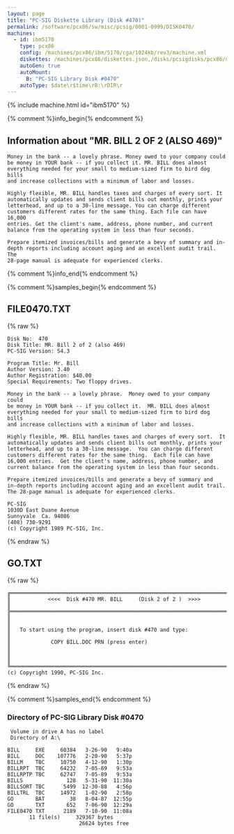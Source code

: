 ```yaml
---
layout: page
title: "PC-SIG Diskette Library (Disk #470)"
permalink: /software/pcx86/sw/misc/pcsig/0001-0999/DISK0470/
machines:
  - id: ibm5170
    type: pcx86
    config: /machines/pcx86/ibm/5170/cga/1024kb/rev3/machine.xml
    diskettes: /machines/pcx86/diskettes.json,/disks/pcsigdisks/pcx86/diskettes.json
    autoGen: true
    autoMount:
      B: "PC-SIG Library Disk #0470"
    autoType: $date\r$time\rB:\rDIR\r
---
```


{% include machine.html id="ibm5170" %}

{% comment %}info_begin{% endcomment %}

## Information about "MR. BILL 2 OF 2 (ALSO 469)"

    Money in the bank -- a lovely phrase. Money owed to your company could
    be money in YOUR bank -- if you collect it. MR. BILL does almost
    everything needed for your small to medium-sized firm to bird dog bills
    and increase collections with a minimum of labor and losses.
    
    Highly flexible, MR. BILL handles taxes and charges of every sort. It
    automatically updates and sends client bills out monthly, prints your
    letterhead, and up to a 30-line message. You can charge different
    customers different rates for the same thing. Each file can have 16,000
    entries. Get the client's name, address, phone number, and current
    balance from the operating system in less than four seconds.
    
    Prepare itemized invoices/bills and generate a bevy of summary and in-
    depth reports including account aging and an excellent audit trail. The
    28-page manual is adequate for experienced clerks.
{% comment %}info_end{% endcomment %}

{% comment %}samples_begin{% endcomment %}

## FILE0470.TXT

{% raw %}
```
Disk No:  470                                                           
Disk Title: MR. Bill 2 of 2 (also 469)  
PC-SIG Version: S4.3                                                    
                                                                        
Program Title: Mr. Bill                                                 
Author Version: 3.40                                                    
Author Registration: $40.00                                             
Special Requirements: Two floppy drives.                                
                                                                        
Money in the bank -- a lovely phrase.  Money owed to your company could 
be money in YOUR bank -- if you collect it.  MR. BILL does almost       
everything needed for your small to medium-sized firm to bird dog bills 
and increase collections with a minimum of labor and losses.            
                                                                        
Highly flexible, MR. BILL handles taxes and charges of every sort.  It  
automatically updates and sends client bills out monthly, prints your   
letterhead, and up to a 30-line message.  You can charge different      
customers different rates for the same thing.  Each file can have       
16,000 entries.  Get the client's name, address, phone number, and      
current balance from the operating system in less than four seconds.    
                                                                        
Prepare itemized invoices/bills and generate a bevy of summary and      
in-depth reports including account aging and an excellent audit trail.  
The 28-page manual is adequate for experienced clerks.                  
                                                                        
PC-SIG                                                                  
1030D East Duane Avenue                                                 
Sunnyvale  Ca. 94086                                                    
(408) 730-9291                                                          
(c) Copyright 1989 PC-SIG, Inc.                                         
```
{% endraw %}

## GO.TXT

{% raw %}
```
╔═════════════════════════════════════════════════════════════════════════╗
║            <<<<  Disk #470 MR. BILL     (Disk 2 of 2 )  >>>>            ║
╠═════════════════════════════════════════════════════════════════════════╣
║                                                                         ║
║   To start using the program, insert disk #470 and type:                ║
║             COPY BILL.DOC PRN (press enter)                             ║
║                                                                         ║
╚═════════════════════════════════════════════════════════════════════════╝
(c) Copyright 1990, PC-SIG Inc.
```
{% endraw %}

{% comment %}samples_end{% endcomment %}

### Directory of PC-SIG Library Disk #0470

     Volume in drive A has no label
     Directory of A:\

    BILL     EXE     60384   3-26-90   9:40a
    BILL     DOC    107776   2-20-90   5:37p
    BILLM    TBC     10750   4-12-90   1:30p
    BILLRPT  TBC     64232   7-05-89   9:53a
    BILLRPTP TBC     62747   7-05-89   9:53a
    BILLS              128   5-31-90  11:30a
    BILLSORT TBC      5499  12-30-88   4:56p
    BILLTRL  TBC     14972   1-02-90   2:58p
    GO       BAT        38   8-04-87  12:55p
    GO       TXT       652   7-06-90  12:29a
    FILE0470 TXT      2189   7-10-90  11:08a
           11 file(s)     329367 bytes
                           26624 bytes free
